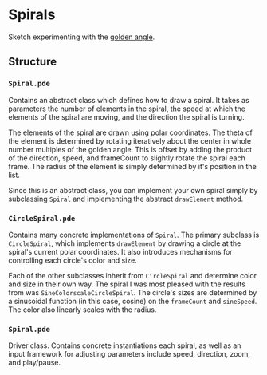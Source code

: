 # Spirals

Sketch experimenting with the [golden
angle](https://en.wikipedia.org/wiki/Golden_angle).

## Structure

### `Spiral.pde`

Contains an abstract class which defines how to draw a spiral. It takes as
parameters the number of elements in the spiral, the speed at which the elements
of the spiral are moving, and the direction the spiral is turning.

The elements of the spiral are drawn using polar coordinates. The theta of the
element is determined by rotating iteratively about the center in whole number
multiples of the golden angle. This is offset by adding the product of the
direction, speed, and frameCount to slightly rotate the spiral each frame. The
radius of the element is simply determined by it's position in the list.

Since this is an abstract class, you can implement your own spiral simply by
subclassing `Spiral` and implementing the abstract `drawElement` method.

### `CircleSpiral.pde`

Contains many concrete implementations of `Spiral`. The primary subclass is
`CircleSpiral`, which implements `drawElement` by drawing a circle at the
spiral's current polar coordinates. It also introduces mechanisms for
controlling each circle's color and size.

Each of the other subclasses inherit from `CircleSpiral` and determine color and
size in their own way. The spiral I was most pleased with the results from was
`SineColorscaleCircleSpiral`. The circle's sizes are determined by a sinusoidal
function (in this case, cosine) on the `frameCount` and `sineSpeed`. The color
also linearly scales with the radius.

### `Spiral.pde`

Driver class. Contains concrete instantiations each spiral, as well as an input
framework for adjusting parameters include speed, direction, zoom, and
play/pause.
